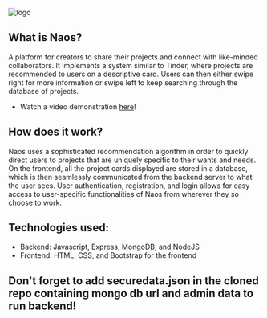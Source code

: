![logo](https://cdn.discordapp.com/attachments/828077361622679606/828743774473158666/naos_beta_logo_3.png)

## What is Naos?

A platform for creators to share their projects and connect with like-minded collaborators. It implements a system similar to Tinder, where projects are recommended to users on a descriptive card. Users can then either swipe right for more information or swipe left to keep searching through the database of projects. 
* Watch a video demonstration [here](https://drive.google.com/file/d/1nQh5MykyIaSYhk37tRMuQjBOqPdl9RDL/view?usp=sharing)!

## How does it work?

Naos uses a sophisticated recommendation algorithm in order to quickly direct users to projects that are uniquely specific to their wants and needs. On the frontend, all the project cards displayed are stored in a database, which is then seamlessly communicated from the backend server to what the user sees. User authentication, registration, and login allows for easy access to user-specific functionalities of Naos from wherever they so choose to work. 

## Technologies used:
* Backend: Javascript, Express, MongoDB, and NodeJS
* Frontend: HTML, CSS, and Bootstrap for the frontend

Don't forget to add securedata.json in the cloned repo containing mongo db url and admin data to run backend!
---
